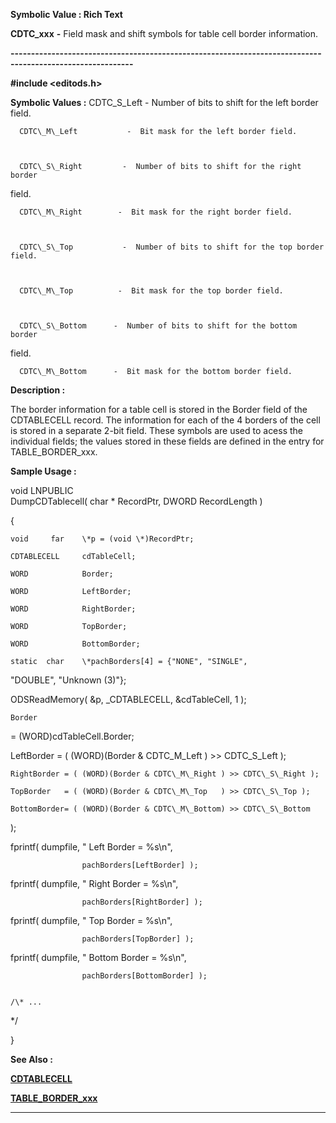 




<!--
 /\* Font Definitions \*/
 @font-face
 {font-family:Courier;
 panose-1:2 7 4 9 2 2 5 2 4 4;}
@font-face
 {font-family:"Tms Rmn";
 panose-1:2 2 6 3 4 5 5 2 3 4;}
@font-face
 {font-family:Helv;
 panose-1:2 11 6 4 2 2 2 3 2 4;}
@font-face
 {font-family:"Cambria Math";
 panose-1:2 4 5 3 5 4 6 3 2 4;}
 /\* Style Definitions \*/
 p.MsoNormal, li.MsoNormal, div.MsoNormal
 {margin-top:0cm;
 margin-right:0cm;
 margin-bottom:8.0pt;
 margin-left:0cm;
 line-height:107%;
 font-size:11.0pt;
 font-family:"Calibri",sans-serif;}
.MsoChpDefault
 {font-size:11.0pt;}
.MsoPapDefault
 {margin-bottom:8.0pt;
 line-height:107%;}
 /\* Page Definitions \*/
 @page WordSection1
 {size:612.0pt 792.0pt;
 margin:72.0pt 72.0pt 72.0pt 72.0pt;}
div.WordSection1
 {page:WordSection1;}
-->




 


**Symbolic Value : Rich Text**



**CDTC\_xxx** **-** Field mask
and shift symbols for table cell border information.


**----------------------------------------------------------------------------------------------------------**



**#include <editods.h>**


 **Symbolic Values :**      CDTC\_S\_Left           -  Number of bits to shift for the
left border field.  

  

      CDTC\_M\_Left           -  Bit mask for the left border field.  

  

      CDTC\_S\_Right         -  Number of bits to shift for the right border
field.  

  

      CDTC\_M\_Right        -  Bit mask for the right border field.  

  

      CDTC\_S\_Top           -  Number of bits to shift for the top border field.  

  

      CDTC\_M\_Top          -  Bit mask for the top border field.  

  

      CDTC\_S\_Bottom      -  Number of bits to shift for the bottom border
field.  

  

      CDTC\_M\_Bottom      -  Bit mask for the bottom border field.  

  




**Description :**



The border
information for a table cell is stored in the Border field of the CDTABLECELL
record.  The information for each of the 4 borders of the cell is stored in a
separate 2-bit field.  These symbols are used to acess the individual fields; 
the values stored in these fields are defined in the entry for
TABLE\_BORDER\_xxx.


 **Sample Usage :**


void  LNPUBLIC  
DumpCDTablecell( char \* RecordPtr, DWORD RecordLength )  

{  

    void     far    \*p = (void \*)RecordPtr;  

    CDTABLECELL     cdTableCell;  

    WORD            Border;  

    WORD            LeftBorder;  

    WORD            RightBorder;  

    WORD            TopBorder;  

    WORD            BottomBorder;  

    static  char    \*pachBorders[4] = {"NONE", "SINGLE",
"DOUBLE", "Unknown (3)"};


 


   
ODSReadMemory( &p, \_CDTABLECELL, &cdTableCell, 1 );


    Border
= (WORD)cdTableCell.Border;


 


   
LeftBorder  = ( (WORD)(Border & CDTC\_M\_Left  ) >> CDTC\_S\_Left  );  

    RightBorder = ( (WORD)(Border & CDTC\_M\_Right ) >> CDTC\_S\_Right );  

    TopBorder   = ( (WORD)(Border & CDTC\_M\_Top   ) >> CDTC\_S\_Top );  

    BottomBorder= ( (WORD)(Border & CDTC\_M\_Bottom) >> CDTC\_S\_Bottom
);


 


   
fprintf( dumpfile, "        Left Border     = %s\n",  

                    pachBorders[LeftBorder] );


 


   
fprintf( dumpfile, "        Right Border    = %s\n",  

                    pachBorders[RightBorder] );


 


   
fprintf( dumpfile, "        Top Border      = %s\n",  

                    pachBorders[TopBorder] );


 


   
fprintf( dumpfile, "        Bottom Border   = %s\n",  

                    pachBorders[BottomBorder] );


    /\* ...
\*/


}


 **See Also :**


**[CDTABLECELL](CDTABLECELL.md)**


**[TABLE\_BORDER\_xxx](TABLE_BORDER_xxx.md)**



----------------------------------------------------------------------------------------------------------


 





